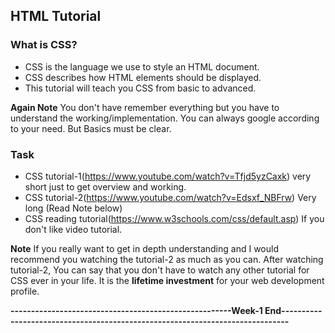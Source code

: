 ## HTML Tutorial <a name = "css"></a> 

### What is CSS?
- CSS is the language we use to style an HTML document.
- CSS describes how HTML elements should be displayed.
- This tutorial will teach you CSS from basic to advanced.

**Again Note** 
You don't have remember everything but you have to understand the working/implementation. You can always google according to your need. But Basics must be clear. 

### **Task**
- CSS tutorial-1(https://www.youtube.com/watch?v=Tfjd5yzCaxk)  very short just to get overview and working.
- CSS tutorial-2(https://www.youtube.com/watch?v=Edsxf_NBFrw)  Very long  (Read Note below)
- CSS reading tutorial(https://www.w3schools.com/css/default.asp) If you don't like video tutorial.

**Note** 
If you really want to get in depth understanding and I would recommend you watching the tutorial-2 as much as you can. After watching tutorial-2, You can say that you don't have to watch any other tutorial for CSS ever in your life. It is the **lifetime investment** for your web development profile. 



**------------------------------------------------------Week-1 End------------------------------------------------------------------------------**